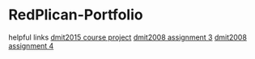 # RedPlican-Portfolio

helpful links
[dmit2015 course project](courseproject/DOCS.md)
[dmit2008 assignment 3](assignment3/DOCS.md)
[dmit2008 assignment 4](assignment4a/DOCS.md)
